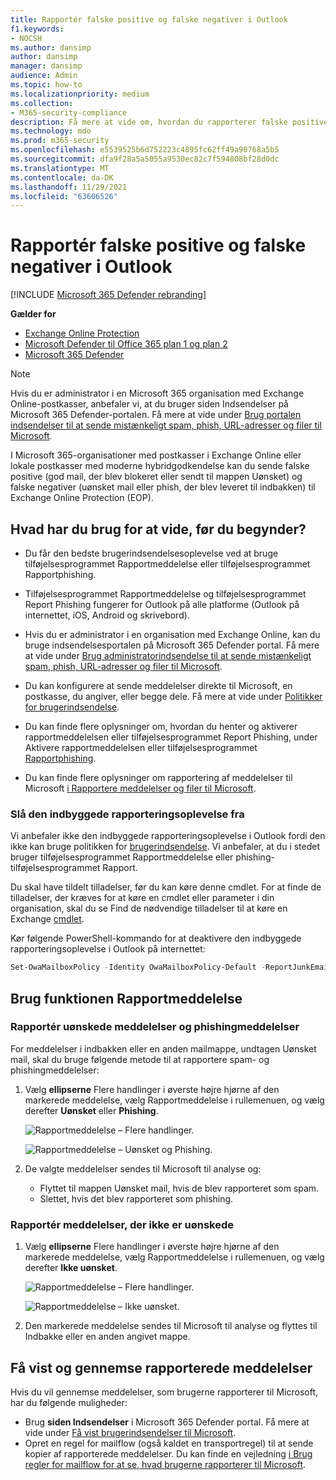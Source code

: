 ```yaml
---
title: Rapportér falske positive og falske negativer i Outlook
f1.keywords:
- NOCSH
ms.author: dansimp
author: dansimp
manager: dansimp
audience: Admin
ms.topic: how-to
ms.localizationpriority: medium
ms.collection:
- M365-security-compliance
description: Få mere at vide om, hvordan du rapporterer falske positive og falske Outlook ved hjælp af funktionen Rapportmeddelelse.
ms.technology: mdo
ms.prod: m365-security
ms.openlocfilehash: e5539525b6d752223c4895fc62ff49a90768a5b5
ms.sourcegitcommit: dfa9f28a5a5055a9530ec82c7f594808bf28d0dc
ms.translationtype: MT
ms.contentlocale: da-DK
ms.lasthandoff: 11/29/2021
ms.locfileid: "63606526"
---
```

# <a name="report-false-positives-and-false-negatives-in-outlook"></a>Rapportér falske positive og falske negativer i Outlook

[!INCLUDE [Microsoft 365 Defender rebranding](../includes/microsoft-defender-for-office.md)]

**Gælder for**
- [Exchange Online Protection](exchange-online-protection-overview.md)
- [Microsoft Defender til Office 365 plan 1 og plan 2](defender-for-office-365.md)
- [Microsoft 365 Defender](../defender/microsoft-365-defender.md)

> [!NOTE]
> Hvis du er administrator i en Microsoft 365 organisation med Exchange Online-postkasser, anbefaler vi, at du bruger siden Indsendelser på Microsoft 365 Defender-portalen. Få mere at vide under [Brug portalen indsendelser til at sende mistænkeligt spam, phish, URL-adresser og filer til Microsoft](admin-submission.md).

I Microsoft 365-organisationer med postkasser i Exchange Online eller lokale postkasser med moderne hybridgodkendelse kan du sende falske positive (god mail, der blev blokeret eller sendt til mappen Uønsket) og falske negativer (uønsket mail eller phish, der blev leveret til indbakken) til Exchange Online Protection (EOP).

## <a name="what-do-you-need-to-know-before-you-begin"></a>Hvad har du brug for at vide, før du begynder?

- Du får den bedste brugerindsendelsesoplevelse ved at bruge tilføjelsesprogrammet Rapportmeddelelse eller tilføjelsesprogrammet Rapportphishing.

- Tilføjelsesprogrammet Rapportmeddelelse og tilføjelsesprogrammet Report Phishing fungerer for Outlook på alle platforme (Outlook på internettet, iOS, Android og skrivebord).

- Hvis du er administrator i en organisation med Exchange Online, kan du bruge indsendelsesportalen på Microsoft 365 Defender portal. Få mere at vide under [Brug administratorindsendelse til at sende mistænkeligt spam, phish, URL-adresser og filer til Microsoft](admin-submission.md).

- Du kan konfigurere at sende meddelelser direkte til Microsoft, en postkasse, du angiver, eller begge dele. Få mere at vide under [Politikker for brugerindsendelse](user-submission.md).

- Du kan finde flere oplysninger om, hvordan du henter og aktiverer rapportmeddelelsen eller tilføjelsesprogrammet Report Phishing, under Aktivere rapportmeddelelsen eller tilføjelsesprogrammet [Rapportphishing](enable-the-report-message-add-in.md).

- Du kan finde flere oplysninger om rapportering af meddelelser til Microsoft [i Rapportere meddelelser og filer til Microsoft](report-junk-email-messages-to-microsoft.md).

### <a name="turn-off-the-built-in-reporting-experience"></a>Slå den indbyggede rapporteringsoplevelse fra

Vi anbefaler ikke den indbyggede rapporteringsoplevelse i Outlook fordi den ikke kan bruge politikken for [brugerindsendelse](./user-submission.md). Vi anbefaler, at du i stedet bruger tilføjelsesprogrammet Rapportmeddelelse eller phishing-tilføjelsesprogrammet Rapport.

Du skal have tildelt tilladelser, før du kan køre denne cmdlet. For at finde de tilladelser, der kræves for at køre en cmdlet eller parameter i din organisation, skal du se Find de nødvendige tilladelser til at køre en Exchange [cmdlet](/powershell/exchange/find-exchange-cmdlet-permissions).

Kør følgende PowerShell-kommando for at deaktivere den indbyggede rapporteringsoplevelse i Outlook på internettet:

```powershell
Set-OwaMailboxPolicy -Identity OwaMailboxPolicy-Default -ReportJunkEmailEnabled $false
```


## <a name="use-the-report-message-feature"></a>Brug funktionen Rapportmeddelelse

### <a name="report-junk-and-phishing-messages"></a>Rapportér uønskede meddelelser og phishingmeddelelser

For meddelelser i indbakken eller en anden mailmappe, undtagen Uønsket mail, skal du bruge følgende metode til at rapportere spam- og phishingmeddelelser:

1. Vælg **ellipserne** Flere handlinger i øverste højre hjørne af den markerede meddelelse, vælg Rapportmeddelelse i rullemenuen, og vælg derefter **Uønsket** eller **Phishing**.

   ![Rapportmeddelelse – Flere handlinger.](../../media/report-message-more-actions.png)

   ![Rapportmeddelelse – Uønsket og Phishing.](../../media/report-message-junk-phishing.png)

2. De valgte meddelelser sendes til Microsoft til analyse og:
   - Flyttet til mappen Uønsket mail, hvis de blev rapporteret som spam.
   - Slettet, hvis det blev rapporteret som phishing.

### <a name="report-messages-that-are-not-junk"></a>Rapportér meddelelser, der ikke er uønskede

1. Vælg **ellipserne** Flere handlinger i øverste højre hjørne af den markerede meddelelse, vælg Rapportmeddelelse i rullemenuen, og vælg derefter **Ikke uønsket**.

   ![Rapportmeddelelse – Flere handlinger.](../../media/report-message-more-actions.png)

   ![Rapportmeddelelse – Ikke uønsket.](../../media/report-message-not-junk.png)

2. Den markerede meddelelse sendes til Microsoft til analyse og flyttes til Indbakke eller en anden angivet mappe.

## <a name="view-and-review-reported-messages"></a>Få vist og gennemse rapporterede meddelelser

Hvis du vil gennemse meddelelser, som brugerne rapporterer til Microsoft, har du følgende muligheder:

- Brug **siden Indsendelser** i Microsoft 365 Defender portal. Få mere at vide under [Få vist brugerindsendelser til Microsoft](admin-submission.md#view-user-submissions-to-microsoft).
- Opret en regel for mailflow (også kaldet en transportregel) til at sende kopier af rapporterede meddelelser. Du kan finde en vejledning [i Brug regler for mailflow for at se, hvad brugerne rapporterer til Microsoft](/exchange/security-and-compliance/mail-flow-rules/use-rules-to-see-what-users-are-reporting-to-microsoft).
